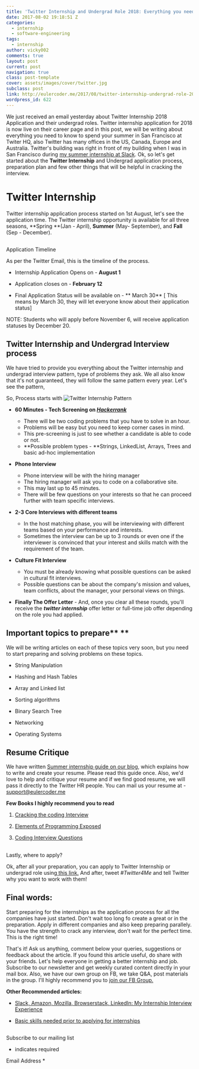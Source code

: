 ```yaml
---
title: 'Twitter Internship and Undergrad Role 2018: Everything you need to know'
date: 2017-08-02 19:18:51 Z
categories:
  - internship
  - software-engineering
tags:
  - internship
author: vicky002
comments: true
layout: post
current: post
navigation: true
class: post-template
cover: assets/images/cover/twitter.jpg
subclass: post
link: http://eulercoder.me/2017/08/twitter-internship-undergrad-role-2018/
wordpress_id: 622
---
```


We just received an email yesterday about Twitter Internship 2018 Application and their undergrad roles. Twitter internship application for 2018 is now live on their career page and in this post, we will be writing about everything you need to know to spend your summer in San Francisco at Twiter HQ, also Twitter has many offices in the US, Canada, Europe and Australia. Twitter's building was right in front of my building when I was in San Francisco during [my summer internship at Slack](http://eulercoder.me/2017/07/slack-internship-sf-silicon-valley/). Ok, so let's get started about the **Twitter Internship** and Undergrad application process, preparation plan and few other things that will be helpful in cracking the interview.

#

<!-- more -->

# Twitter Internship

Twitter internship application process started on 1st August, let's see the application time. The Twitter internship opportunity is available for all three seasons, **Spring **(Jan - April), **Summer** (May- September), and **Fall** (Sep - December).

##

Application Timeline

As per the Twitter Email, this is the timeline of the process.

- Internship Application Opens on - **August 1**

- Application closes on - **February 12**

- Final Application Status will be available on - ** March 30** [ This means by March 30, they will let everyone know about their application status]

NOTE: Students who will apply before November 6, will receive application statuses by December 20.

## Twitter Internship and Undergrad Interview process

We have tried to provide you everything about the Twitter internship and undergrad interview pattern, type of problems they ask. We all also know that it's not guaranteed, they will follow the same pattern every year. Let's see the pattern,

So, Process starts with ![Twitter Internship Pattern](http://eulercoder.me/wp-content/uploads/2017/08/Twitter-internship-min.png)

- **60 Minutes - Tech Screening on [_Hackerrank_](https://www.hackerrank.com)**

  - There will be two coding problems that you have to solve in an hour.
  - Problems will be easy but you need to keep corner cases in mind.
  - This pre-screening is just to see whether a candidate is able to code or not.
  - **Possible problem types - **Strings, LinkedList, Arrays, Trees and basic ad-hoc implementation

* **Phone Interview**

  - Phone interview will be with the hiring manager
  - The hiring manager will ask you to code on a collaborative site.
  - This may last up to 45 minutes.
  - There will be few questions on your interests so that he can proceed further with team specific interviews.

- **2-3 Core Interviews with different teams**

  - In the host matching phase, you will be interviewing with different teams based on your performance and interests.
  - Sometimes the interview can be up to 3 rounds or even one if the interviewer is convinced that your interest and skills match with the requirement of the team.

* **Culture Fit Interview**

  - You must be already knowing what possible questions can be asked in cultural fit interviews.
  - Possible questions can be about the company's mission and values, team conflicts, about the manager, your personal views on things.

- **Finally The Offer Letter** - And, once you clear all these rounds, you'll receive the _**twitter internship**_ offer letter or full-time job offer depending on the role you had applied.

## Important topics to prepare\*\* \*\*

We will be writing articles on each of these topics very soon, but you need to start preparing and solving problems on these topics.

- String Manipulation

- Hashing and Hash Tables

- Array and Linked list

- Sorting algorithms

- Binary Search Tree

- Networking

- Operating Systems

## Resume Critique

We have written [Summer internship guide on our blog](http://eulercoder.me/2017/07/summer-internship-ultimate-guide/), which explains how to write and create your resume. Please read this guide once. Also, we'd love to help and critique your resume and if we find good resume, we will pass it directly to the Twitter HR people. You can mail us your resume at -[ support@eulercoder.me](mailto:support@eulercoder.me?subject=Attaching%20resume%20for%20critique%20and%20refferal&body=Hello%20Eulercoder%20Team%2C%20please%20have%20a%20look%20at%20my%20resume.%20)

**Few Books I highly recommend you to read**

1. ​[Cracking](https://amzn.to/2ul5KaC)[ the coding Interview](https://amzn.to/2ul5KaC)

2) [Elements of Programming Exposed](https://amzn.to/2vtXfPz)

3. ​[Coding](https://amzn.to/2vtJ1ye)[ Interview Questions](https://amzn.to/2vtJ1ye)

##

Lastly, where to apply?

Ok, after all your preparation, you can apply to Twitter Internship or undergrad role using[ this link.](https://goo.gl/whS8td) And after, tweet _#Twitter4Me_ and tell Twitter why you want to work with them!

## Final words:

Start preparing for the internships as the application process for all the companies have just started. Don't wait too long fo create a great or in the preparation. Apply in different companies and also keep preparing parallely. You have the strength to crack any interview, don't wait for the perfect time. This is the right time!

That's it! Ask us anything, comment below your queries, suggestions or feedback about the article. If you found this article useful, do share with your friends. Let's help everyone in getting a better internship and job. Subscribe to our newsletter and get weekly curated content directly in your mail box. Also, we have our own group on FB, we take Q&A, post materials in the group. I'll highly recommend you to [join our FB Group.](https://www.facebook.com/groups/eulercoder)

**Other Recommended articles:**

- [Slack, Amazon, Mozilla, Browserstack, LinkedIn: My Internship Interview Experience](http://eulercoder.me/2017/07/slack-amazon-mozilla-linkedin-interview/)

- [Basic skills needed prior to applying for internships ](http://eulercoder.me/2017/07/basic-skills-needed-internship/)

##

##

Subscribe to our mailing list

- indicates required

Email Address \*
